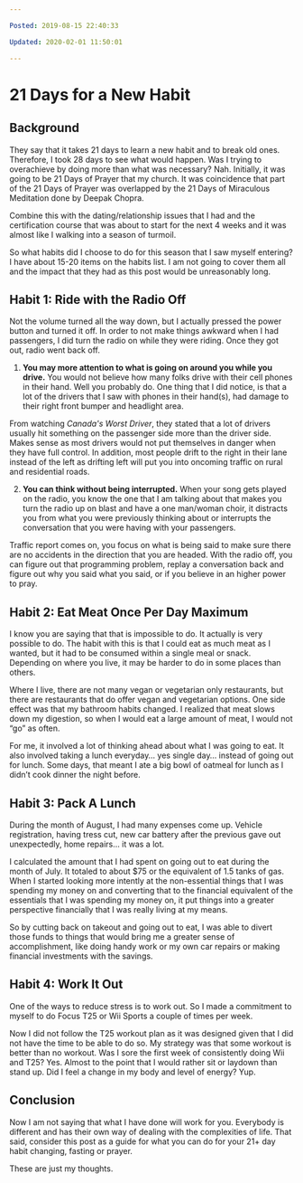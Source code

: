 ```yaml
---

Posted: 2019-08-15 22:40:33

Updated: 2020-02-01 11:50:01

---
```


# 21 Days for a New Habit

## Background

They say that it takes 21 days to learn a new habit and to break old ones. Therefore, I took 28 days to see what would happen. Was I trying to overachieve by doing more than what was necessary? Nah. Initially, it was going to be 21 Days of Prayer that my church. It was coincidence that part of the 21 Days of Prayer was overlapped by the 21 Days of Miraculous Meditation done by Deepak Chopra.

Combine this with the dating/relationship issues that I had and the certification course that was about to start for the next 4 weeks and it was almost like I walking into a season of turmoil.

So what habits did I choose to do for this season that I saw myself entering? I have about 15-20 items on the habits list.  I am not going to cover them all and the impact that they had as this post would be unreasonably long.

## Habit 1: Ride with the Radio Off

Not the volume turned all the way down, but I actually pressed the power button and turned it off. In order to not make things awkward when I had passengers, I did turn the radio on while they were riding. Once they got out, radio went back off.

1)  **You may more attention to what is going on around you while you drive.** You would not believe how many folks drive with their cell phones in their hand. Well you probably do. One thing that I did notice, is that a lot of the drivers that I saw with phones in their hand(s), had damage to their right front bumper and headlight area.

From watching *Canada's Worst Driver*, they stated that a lot of drivers usually hit something on the passenger side more than the driver side. Makes sense as most drivers would not put themselves in danger when they have full control. In addition, most people drift to the right in their lane instead of the left as drifting left will put you into oncoming traffic on rural and residential roads.

2) **You can think without being interrupted.** When your song gets played on the radio, you know the one that I am talking about that makes you turn the radio up on blast and have a one man/woman choir, it distracts you from what you were previously thinking about or interrupts the conversation that you were having with your passengers.

Traffic report comes on, you focus on what is being said to make sure there are no accidents in the direction that you are headed. With the radio off, you can figure out that programming problem, replay a conversation back and figure out why you said what you said, or if you believe in an higher power to pray.

## Habit 2: Eat Meat Once Per Day Maximum

I know you are saying that that is impossible to do. It actually is very possible to do. The habit with this is that I could eat as much meat as I wanted, but it had to be consumed within a single meal or snack. Depending on where you live, it may be harder to do in some places than others.

Where I live, there are not many vegan or vegetarian only restaurants, but there are restaurants that do offer vegan and vegetarian options. One side effect was that my bathroom habits changed. I realized that meat slows down my digestion, so when I would eat a large amount of meat, I would not “go” as often.

For me, it involved a lot of thinking ahead about what I was going to eat. It also involved taking a lunch everyday… yes single day… instead of going out for lunch. Some days, that meant I ate a big bowl of oatmeal for lunch as I didn’t cook dinner the night before.

## Habit 3: Pack A Lunch

During the month of August, I had many expenses come up. Vehicle registration, having tress cut, new car battery after the previous gave out unexpectedly, home repairs… it was a lot.

I calculated the amount that I had spent on going out to eat during the month of July. It totaled to about $75 or the equivalent of 1.5 tanks of gas. When I started looking more intently at the non-essential things that I was spending my money on and converting that to the financial equivalent of the essentials that I was spending my money on, it put things into a greater perspective financially that I was really living at my means.

So by cutting back on takeout and going out to eat, I was able to divert those funds to things that would bring me a greater sense of accomplishment, like doing handy work or my own car repairs or making financial investments with the savings.

## Habit 4: Work It Out

One of the ways to reduce stress is to work out. So I made a commitment to myself to do Focus T25 or Wii Sports a couple of times per week.

Now I did not follow the T25 workout plan as it was designed given that I did not have the time to be able to do so.  My strategy was that some workout is better than no workout. Was I sore the first week of consistently doing Wii and T25? Yes. Almost to the point that I would rather sit or laydown than stand up. Did I feel a change in my body and level of energy? Yup.

## Conclusion

Now I am not saying that what I have done will work for you. Everybody is different and has their own way of dealing with the complexities of life.  That said, consider this post as a guide for what you can do for your 21+ day habit changing, fasting or prayer.

These are just my thoughts.
